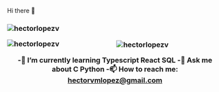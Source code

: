 Hi there 👋
<h3 align="center"Im Hector lopez a electronics engineer from Colombia-Barranquilla with a strong liking to everything related to the web/app development world</h3>
<p align="left"> <img src="https://komarev.com/ghpvc/?username=hectorlopezv" alt="hectorlopezv" /> </p>

<p><img align="left" src="https://github-readme-stats.vercel.app/api/top-langs/?username=hectorlopezv&layout=compact&hide=html" alt="hectorlopezv" /></p>
<p>&nbsp;<img align="center" src="https://github-readme-stats.vercel.app/api?username=hectorlopezv&show_icons=true" alt="hectorlopezv" /></p>

-🌱 I’m currently learning **Typescript React SQL**
-💬 Ask me about **C Python**
-📫 How to reach me: **hectorvmlopez@gmail.com**
<!--
**hectorlopezv/hectorlopezv** is a ✨ _special_ ✨ repository because its `README.md` (this file) appears on your GitHub profile.

Here are some ideas to get you started:

- 🔭 I’m currently working on ...
- 🌱 I’m currently learning ...
- 👯 I’m looking to collaborate on ...
- 🤔 I’m looking for help with ...
- 💬 Ask me about ...
- 📫 How to reach me: ...
- 😄 Pronouns: ...
- ⚡ Fun fact: ...
-->
